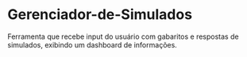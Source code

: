 # Gerenciador-de-Simulados
Ferramenta que recebe input do usuário com gabaritos e respostas de simulados, exibindo um dashboard de informações.
